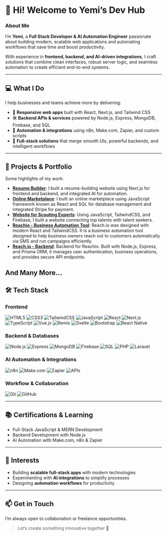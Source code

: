 # 👋 Hi! Welcome to Yemi’s Dev Hub

### About Me
I’m **Yemi**, a **Full Stack Developer & AI Automation Engineer** passionate about building modern, scalable web applications and automating workflows that save time and boost productivity.  

With experience in **frontend, backend, and AI-driven integrations**, I craft solutions that combine clean interfaces, robust server logic, and seamless automation to create efficient end-to-end systems.

---

## 💻 What I Do
I help businesses and teams achieve more by delivering:  

- 🚀 **Responsive web apps** built with React, Next.js, and Tailwind CSS  
- 🛠️ **Backend APIs & services** powered by Node.js, Express, MongoDB, Firebase, and SQL  
- 🤖 **Automation & integrations** using n8n, Make.com, Zapier, and custom scripts  
- 🔗 **Full-stack solutions** that merge smooth UIs, powerful backends, and intelligent workflows  

---

## 🧩 Projects & Portfolio
Some highlights of my work:  

- [**Resume Builder**](https://github.com/YemiDeveloper/DevResumeBuilder): I built a resume-building website using Next.js for frontend and backend, and integrated AI for automation.
- [**Online Marketplace**](https://github.com/YemiDeveloper/Online-Marketplace): I built an online marketplace using JavaScript framework known as React and SQL for database management and integrated Stripe for payment.  
- [**Website for Scouting Experts**](https://github.com/YemiDeveloper/ExpertScoutingFrontEnd): Using JavaScript, TailwindCSS, and Firebase, I built a website connecting top talents with talent seekers. 
- [**Reachio - Business Automation Tool**](https://github.com/YemiDeveloper/Reachio-frontend): Reach.io was designed with modern React and TailwindCSS. It is a business automation tool designed to help business owners reach out to customers automatically via SMS and run campaigns efficiently.
- [**Reach.io - Backend**](https://github.com/YemiDeveloper/Reachio-Backend): Backend for Reachio. Built with Node.js, Express, and Prisma ORM, it manages user authentication, business operations, and provides secure API endpoints.

And Many More...
---

## 🛠️ Tech Stack

### Frontend  
![HTML5](https://img.shields.io/badge/HTML5-E34F26?style=for-the-badge&logo=html5&logoColor=white)
![CSS3](https://img.shields.io/badge/CSS3-1572B6?style=for-the-badge&logo=css3&logoColor=white)
![TailwindCSS](https://img.shields.io/badge/TailwindCSS-38B2AC?style=for-the-badge&logo=tailwind-css&logoColor=white)
![JavaScript](https://img.shields.io/badge/JavaScript-F7DF1E?style=for-the-badge&logo=javascript&logoColor=black)
![React](https://img.shields.io/badge/React-20232A?style=for-the-badge&logo=react&logoColor=61DAFB)
![Next.js](https://img.shields.io/badge/Next.js-000000?style=for-the-badge&logo=nextdotjs&logoColor=white)
![TypeScript](https://img.shields.io/badge/TypeScript-3178C6?style=for-the-badge&logo=typescript&logoColor=white)
![Vue.js](https://img.shields.io/badge/Vue.js-4FC08D?style=for-the-badge&logo=vue.js&logoColor=white)
![Remix](https://img.shields.io/badge/Remix-000000?style=for-the-badge&logo=remix&logoColor=white)
![Svelte](https://img.shields.io/badge/Svelte-FF3E00?style=for-the-badge&logo=svelte&logoColor=white)
![Bootstrap](https://img.shields.io/badge/Bootstrap-7952B3?style=for-the-badge&logo=bootstrap&logoColor=white)
![React Native](https://img.shields.io/badge/React_Native-20232A?style=for-the-badge&logo=react&logoColor=61DAFB)

### Backend & Databases  
![Node.js](https://img.shields.io/badge/Node.js-43853D?style=for-the-badge&logo=node.js&logoColor=white)
![Express](https://img.shields.io/badge/Express.js-000000?style=for-the-badge&logo=express&logoColor=white)
![MongoDB](https://img.shields.io/badge/MongoDB-4EA94B?style=for-the-badge&logo=mongodb&logoColor=white)
![Firebase](https://img.shields.io/badge/Firebase-FFCA28?style=for-the-badge&logo=firebase&logoColor=black)
![SQL](https://img.shields.io/badge/SQL-003B57?style=for-the-badge&logo=mysql&logoColor=white)
![PHP](https://img.shields.io/badge/PHP-777BB4?style=for-the-badge&logo=php&logoColor=white)
![Laravel](https://img.shields.io/badge/Laravel-FF2D20?style=for-the-badge&logo=laravel&logoColor=white)

### AI Automation & Integrations  
![n8n](https://img.shields.io/badge/n8n-0DAD8D?style=for-the-badge&logo=n8n&logoColor=white)
![Make.com](https://img.shields.io/badge/Make.com-2C009F?style=for-the-badge&logo=make&logoColor=white)
![Zapier](https://img.shields.io/badge/Zapier-FF4A00?style=for-the-badge&logo=zapier&logoColor=white)
![APIs](https://img.shields.io/badge/APIs-005571?style=for-the-badge&logo=fastapi&logoColor=white)

### Workflow & Collaboration  
![Git](https://img.shields.io/badge/Git-F05032?style=for-the-badge&logo=git&logoColor=white)
![GitHub](https://img.shields.io/badge/GitHub-181717?style=for-the-badge&logo=github&logoColor=white)

---

## 📚 Certifications & Learning
- Full-Stack JavaScript & MERN Development  
- Backend Development with Node.js  
- AI Automation with Make.com, n8n & Zapier  

---

## 🌱 Interests
- Building **scalable full-stack apps** with modern technologies  
- Experimenting with **AI integrations** to simplify processes  
- Designing **automation workflows** for productivity  

---

## 📫 Get in Touch
I’m always open to collaboration or freelance opportunities.  

> Let’s create something innovative together 🚀
